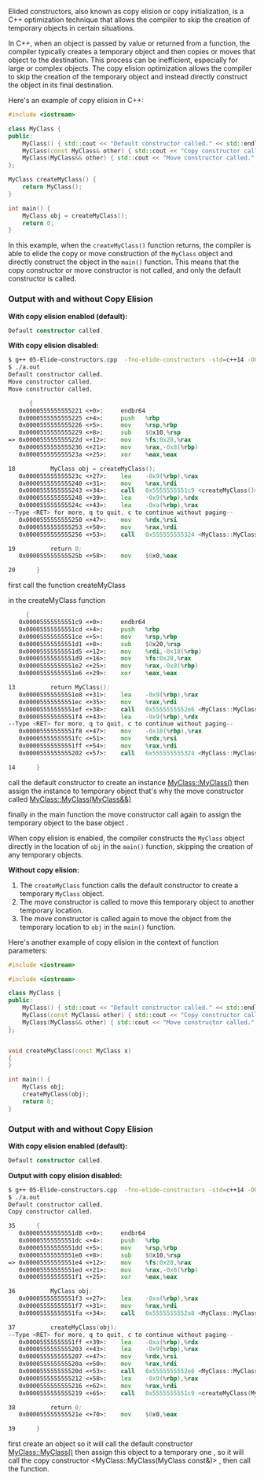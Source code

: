 
Elided constructors, also known as copy elision or copy initialization, is a C++ optimization technique that allows the compiler to skip the creation of temporary objects in certain situations.

In C++, when an object is passed by value or returned from a function, the compiler typically creates a temporary object and then copies or moves that object to the destination. This process can be inefficient, especially for large or complex objects. The copy elision optimization allows the compiler to skip the creation of the temporary object and instead directly construct the object in its final destination.


Here's an example of copy elision in C++:

```cpp
#include <iostream>

class MyClass {
public:
    MyClass() { std::cout << "Default constructor called." << std::endl; }
    MyClass(const MyClass& other) { std::cout << "Copy constructor called." << std::endl; }
    MyClass(MyClass&& other) { std::cout << "Move constructor called." << std::endl; }
};

MyClass createMyClass() {
    return MyClass();
}

int main() {
    MyClass obj = createMyClass();
    return 0;
}
```

In this example, when the `createMyClass()` function returns, the compiler is able to elide the copy or move construction of the `MyClass` object and directly construct the object in the `main()` function. This means that the copy constructor or move constructor is not called, and only the default constructor is called.

### Output with and without Copy Elision
**With copy elision enabled (default):**
```kotlin
Default constructor called.
```

**With copy elision disabled:**
```bash
$ g++ 05-Elide-constructors.cpp  -fno-elide-constructors -std=c++14 -O0
$ ./a.out 
Default constructor called.
Move constructor called.
Move constructor called.
```



```asm
      {
   0x0000555555555221 <+0>:     endbr64 
   0x0000555555555225 <+4>:     push   %rbp
   0x0000555555555226 <+5>:     mov    %rsp,%rbp
   0x0000555555555229 <+8>:     sub    $0x10,%rsp
=> 0x000055555555522d <+12>:    mov    %fs:0x28,%rax
   0x0000555555555236 <+21>:    mov    %rax,-0x8(%rbp)
   0x000055555555523a <+25>:    xor    %eax,%eax

18          MyClass obj = createMyClass();
   0x000055555555523c <+27>:    lea    -0x9(%rbp),%rax
   0x0000555555555240 <+31>:    mov    %rax,%rdi
   0x0000555555555243 <+34>:    call   0x5555555551c9 <createMyClass()>
   0x0000555555555248 <+39>:    lea    -0x9(%rbp),%rdx
   0x000055555555524c <+43>:    lea    -0xa(%rbp),%rax
--Type <RET> for more, q to quit, c to continue without paging--
   0x0000555555555250 <+47>:    mov    %rdx,%rsi
   0x0000555555555253 <+50>:    mov    %rax,%rdi
   0x0000555555555256 <+53>:    call   0x555555555324 <MyClass::MyClass(MyClass&&)>

19          return 0;
   0x000055555555525b <+58>:    mov    $0x0,%eax

20      }
```
first call the function  createMyClass 

in the createMyClass function 
```asm
     {
   0x00005555555551c9 <+0>:     endbr64 
   0x00005555555551cd <+4>:     push   %rbp
   0x00005555555551ce <+5>:     mov    %rsp,%rbp
   0x00005555555551d1 <+8>:     sub    $0x20,%rsp
   0x00005555555551d5 <+12>:    mov    %rdi,-0x18(%rbp)
   0x00005555555551d9 <+16>:    mov    %fs:0x28,%rax
   0x00005555555551e2 <+25>:    mov    %rax,-0x8(%rbp)
   0x00005555555551e6 <+29>:    xor    %eax,%eax

13          return MyClass();
   0x00005555555551e8 <+31>:    lea    -0x9(%rbp),%rax
   0x00005555555551ec <+35>:    mov    %rax,%rdi
   0x00005555555551ef <+38>:    call   0x5555555552e6 <MyClass::MyClass()>
   0x00005555555551f4 <+43>:    lea    -0x9(%rbp),%rdx
--Type <RET> for more, q to quit, c to continue without paging--
   0x00005555555551f8 <+47>:    mov    -0x18(%rbp),%rax
   0x00005555555551fc <+51>:    mov    %rdx,%rsi
   0x00005555555551ff <+54>:    mov    %rax,%rdi
   0x0000555555555202 <+57>:    call   0x555555555324 <MyClass::MyClass(MyClass&&)>

14      }
```

call the default constructor to create an instance <MyClass::MyClass()> 
then assign the instance to temporary object that's why the move constructor called <MyClass::MyClass(MyClass&&)>

finally in the main function the move constructor call again to assign the temporary object to the base object .

When copy elision is enabled, the compiler constructs the `MyClass` object directly in the location of `obj` in the `main()` function, skipping the creation of any temporary objects.

**Without copy elision:**

1. The `createMyClass` function calls the default constructor to create a temporary `MyClass` object.
2. The move constructor is called to move this temporary object to another temporary location.
3. The move constructor is called again to move the object from the temporary location to `obj` in the `main()` function.


Here's another example of copy elision in the context of function parameters:
```cpp
#include <iostream>

#include <iostream>

class MyClass {
public:
    MyClass() { std::cout << "Default constructor called." << std::endl; }
    MyClass(const MyClass& other) { std::cout << "Copy constructor called." << std::endl; }
    MyClass(MyClass&& other) { std::cout << "Move constructor called." << std::endl; }
};


void createMyClass(const MyClass x)
{
}

int main() {
    MyClass obj;
    createMyClass(obj);
    return 0;
}

```

### Output with and without Copy Elision
**With copy elision enabled (default):**

```kotlin
Default constructor called.
```

**Output with copy elision disabled:**
```bash
$ g++ 05-Elide-constructors.cpp  -fno-elide-constructors -std=c++14 -O0
$ ./a.out 
Default constructor called.
Copy constructor called.
```

```asm
35      {
   0x00005555555551d8 <+0>:     endbr64 
   0x00005555555551dc <+4>:     push   %rbp
   0x00005555555551dd <+5>:     mov    %rsp,%rbp
   0x00005555555551e0 <+8>:     sub    $0x10,%rsp
=> 0x00005555555551e4 <+12>:    mov    %fs:0x28,%rax
   0x00005555555551ed <+21>:    mov    %rax,-0x8(%rbp)
   0x00005555555551f1 <+25>:    xor    %eax,%eax

36          MyClass obj;
   0x00005555555551f3 <+27>:    lea    -0xa(%rbp),%rax
   0x00005555555551f7 <+31>:    mov    %rax,%rdi
   0x00005555555551fa <+34>:    call   0x5555555552a8 <MyClass::MyClass()>

37          createMyClass(obj);
--Type <RET> for more, q to quit, c to continue without paging--
   0x00005555555551ff <+39>:    lea    -0xa(%rbp),%rdx
   0x0000555555555203 <+43>:    lea    -0x9(%rbp),%rax
   0x0000555555555207 <+47>:    mov    %rdx,%rsi
   0x000055555555520a <+50>:    mov    %rax,%rdi
   0x000055555555520d <+53>:    call   0x5555555552e6 <MyClass::MyClass(MyClass const&)>
   0x0000555555555212 <+58>:    lea    -0x9(%rbp),%rax
   0x0000555555555216 <+62>:    mov    %rax,%rdi
   0x0000555555555219 <+65>:    call   0x5555555551c9 <createMyClass(MyClass)>

38          return 0;
   0x000055555555521e <+70>:    mov    $0x0,%eax

39      }
```

first create an object so it will call the default constructor <MyClass::MyClass()>
then assign this object to a temporary one , so it will call the copy constructor <MyClass::MyClass(MyClass const&)> , then call the function.

